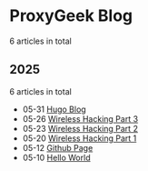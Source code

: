 # ProxyGeek Blog

6 articles in total

## 2025

6 articles in total

- 05-31 [Hugo Blog](https://Pr0xyG33k.github.io/projects/pr0xyg33k/pr0xyg33k.github.io/ "2025-05-31 21:28:25")
- 05-26 [Wireless Hacking Part 3](https://Pr0xyG33k.github.io/posts/wireless03/ "2025-05-26 17:05:48")
- 05-23 [Wireless Hacking Part 2](https://Pr0xyG33k.github.io/posts/wireless02/ "2025-05-23 08:50:15")
- 05-20 [Wireless Hacking Part 1](https://Pr0xyG33k.github.io/posts/wireless01/ "2025-05-20 10:48:10")
- 05-12 [Github Page](https://Pr0xyG33k.github.io/posts/github/ "2025-05-12 18:26:49")
- 05-10 [Hello World](https://Pr0xyG33k.github.io/posts/hello-world/ "2025-05-10 02:47:00")
